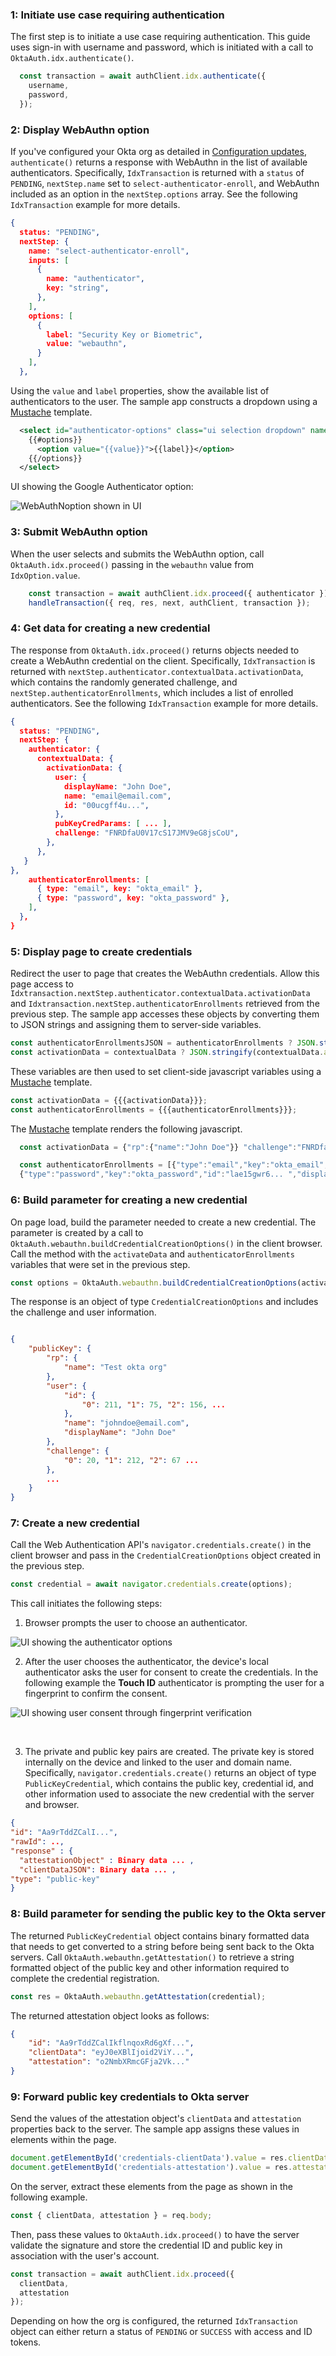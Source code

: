 ### 1: Initiate use case requiring authentication

The first step is to initiate a use case requiring authentication. This guide uses sign-in with username and password, which is initiated with a call to `OktaAuth.idx.authenticate()`.

```javascript
  const transaction = await authClient.idx.authenticate({
    username,
    password,
  });
```

### 2: Display WebAuthn option

If you've configured your Okta org as detailed in [Configuration updates](#update-configurations), `authenticate()` returns a response with WebAuthn in the list of available authenticators. Specifically, `IdxTransaction` is returned with a `status` of `PENDING`, `nextStep.name` set to `select-authenticator-enroll`, and WebAuthn included as an option in the `nextStep.options` array. See the following `IdxTransaction` example for more details.

```json
{
  status: "PENDING",
  nextStep: {
    name: "select-authenticator-enroll",
    inputs: [
      {
        name: "authenticator",
        key: "string",
      },
    ],
    options: [
      {
        label: "Security Key or Biometric",
        value: "webauthn",
      }
    ],
  },
```

Using the `value` and `label` properties, show the available list of authenticators to the user. The sample app constructs a dropdown using a [Mustache](https://mustache.github.io/) template.

```xml
  <select id="authenticator-options" class="ui selection dropdown" name="authenticator">
    {{#options}}
      <option value="{{value}}">{{label}}</option>
    {{/options}}
  </select>
```

UI showing the Google Authenticator option:

<div class="common-image-format">

![WebAuthNoption shown in UI](/img/authenticators/authenticators-webauthn-dropdown-selection.png)

</div>

### 3: Submit WebAuthn option

When the user selects and submits the WebAuthn option, call `OktaAuth.idx.proceed()` passing in the `webauthn` value from `IdxOption.value`.

```javascript
    const transaction = await authClient.idx.proceed({ authenticator });
    handleTransaction({ req, res, next, authClient, transaction });
```

### 4: Get data for creating a new credential

The response from `OktaAuth.idx.proceed()` returns objects needed to create a WebAuthn credential on the client. Specifically, `IdxTransaction` is returned with `nextStep.authenticator.contextualData.activationData`, which contains the randomly generated challenge, and `nextStep.authenticatorEnrollments`, which includes a list of enrolled authenticators. See the following `IdxTransaction` example for more details.

```json
{
  status: "PENDING",
  nextStep: {
    authenticator: {
      contextualData: {
        activationData: {
          user: {
            displayName: "John Doe",
            name: "email@email.com",
            id: "00ucgff4u...",
          },
          pubKeyCredParams: [ ... ],
          challenge: "FNRDfaU0V17cS17JMV9eG8jsCoU",
        },
      },
   }
},
    authenticatorEnrollments: [
      { type: "email", key: "okta_email" },
      { type: "password", key: "okta_password" },
    ],
  },
}
```

### 5: Display page to create credentials

Redirect the user to page that creates the WebAuthn credentials. Allow this page access to `Idxtransaction.nextStep.authenticator.contextualData.activationData` and `Idxtransaction.nextStep.authenticatorEnrollments` retrieved from the previous step. The sample app accesses these objects by converting them to JSON strings and assigning them to server-side variables.

```javascript
const authenticatorEnrollmentsJSON = authenticatorEnrollments ? JSON.stringify(authenticatorEnrollments) : null;
const activationData = contextualData ? JSON.stringify(contextualData.activationData) : null;
```

These variables are then used to set client-side javascript variables using a [Mustache](https://mustache.github.io/) template.

```javascript
const activationData = {{{activationData}}};
const authenticatorEnrollments = {{{authenticatorEnrollments}}};
```

The [Mustache](https://mustache.github.io/) template renders the following javascript.

``` javascript
  const activationData = {"rp":{"name":"John Doe"}} "challenge":"FNRDfaU0V17cS17JMV9eG8jsCoU" ... ;

  const authenticatorEnrollments = [{"type":"email","key":"okta_email","id":"eaecgff4vUrS ... ","displayName":"Email","methods":[{"type":"email"}]},
  {"type":"password","key":"okta_password","id":"lae15gwr6... ","displayName":"Password","methods":[{"type":"password"}]}];
```

### 6: Build parameter for creating a new credential

On page load, build the parameter needed to create a new credential. The parameter is created by a call to `OktaAuth.webauthn.buildCredentialCreationOptions()` in the client browser.  Call the method with the `activateData` and `authenticatorEnrollments` variables that were set in the previous step.

```javascript
const options = OktaAuth.webauthn.buildCredentialCreationOptions(activationData, authenticatorEnrollments);
```

The response is an object of type `CredentialCreationOptions` and includes the challenge and user information.

```json

{
    "publicKey": {
        "rp": {
            "name": "Test okta org"
        },
        "user": {
            "id": {
                "0": 211, "1": 75, "2": 156, ...
            },
            "name": "johndoe@email.com",
            "displayName": "John Doe"
        },
        "challenge": {
            "0": 20, "1": 212, "2": 67 ...
        },
        ...
    }
}
```

### 7: Create a new credential

Call the Web Authentication API's `navigator.credentials.create()` in the client browser and pass in the `CredentialCreationOptions` object created in the previous step.

```javascript
const credential = await navigator.credentials.create(options);
```

This call initiates the following steps:

1. Browser prompts the user to choose an authenticator.

<div class="common-image-format">

![UI showing the authenticator options](/img/authenticators/authenticators-webauthn-authenticator-options.png)

</div>

2. After the user chooses the authenticator, the device's local authenticator asks the user for consent to create the credentials. In the following example the **Touch ID** authenticator is prompting the user for a fingerprint to confirm the consent.

<div class="common-image-format">

![UI showing user consent through fingerprint verification](/img/authenticators/authenticators-webauthn-user-consent.png)

</div></br>

3. The private and public key pairs are created. The private key is stored internally on the device and linked to the user and domain name. Specifically, `navigator.credentials.create()` returns an object of type `PublicKeyCredential`, which contains the public key, credential id, and other information used to associate the new credential with the server and browser.

```json
{
"id": "Aa9rTddZCalI...",
"rawId": ..,
"response" : {
  "attestationObject" : Binary data ... ,
  "clientDataJSON": Binary data ... ,
"type": "public-key"
}
```

### 8: Build parameter for sending the public key to the Okta server

The returned `PublicKeyCredential` object contains binary formatted data that needs to get converted to a string before being sent back to the Okta servers. Call `OktaAuth.webauthn.getAttestation()` to retrieve a string formatted object of the public key and other information required to complete the credential registration.

```javascript
const res = OktaAuth.webauthn.getAttestation(credential);
```

The returned attestation object looks as follows:

```json
{
    "id": "Aa9rTddZCalIkflnqoxRd6gXf...",
    "clientData": "eyJ0eXBlIjoid2ViY...",
    "attestation": "o2NmbXRmcGFja2Vk..."
}

```

### 9: Forward public key credentials to Okta server

Send the values of the attestation object's `clientData` and `attestation` properties back to the server. The sample app assigns these values in elements within the page.

```javascript
document.getElementById('credentials-clientData').value = res.clientData;
document.getElementById('credentials-attestation').value = res.attestation;
```

On the server, extract these elements from the page as shown in the following example.

```javascript
const { clientData, attestation } = req.body;
```

Then, pass these values to `OktaAuth.idx.proceed()` to have the server validate the signature and store the credential ID and public key in association with the user's account.

``` javascript
const transaction = await authClient.idx.proceed({
  clientData,
  attestation
});
```

Depending on how the org is configured, the returned `IdxTransaction` object can either return a status of `PENDING` or `SUCCESS` with access and ID tokens.
